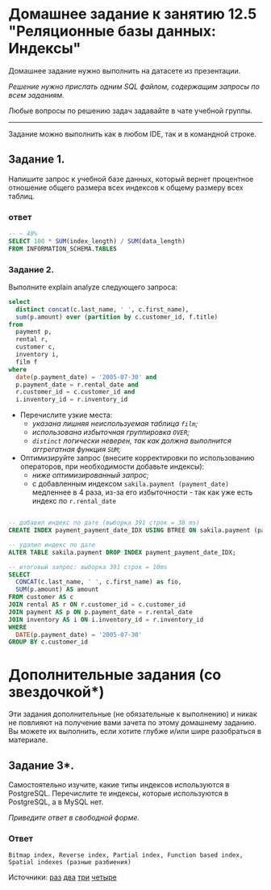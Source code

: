 # Домашнее задание к занятию 12.5 "Реляционные базы данных: Индексы"

Домашнее задание нужно выполнить на датасете из презентации.

*Решение нужно прислать одним SQL файлом, содержащим запросы по всем заданиям.*

Любые вопросы по решению задач задавайте в чате учебной группы.

---

Задание можно выполнить как в любом IDE, так и в командной строке.

## Задание 1.

Напишите запрос к учебной базе данных, который вернет процентное отношение общего размера всех индексов к общему размеру всех таблиц.

### ответ  

```sql
-- ~ 40%
SELECT 100 * SUM(index_length) / SUM(data_length) 
FROM INFORMATION_SCHEMA.TABLES
```

### Задание 2.

Выполните explain analyze следующего запроса:
```sql
select 
  distinct concat(c.last_name, ' ', c.first_name), 
  sum(p.amount) over (partition by c.customer_id, f.title)
from 
  payment p, 
  rental r, 
  customer c, 
  inventory i, 
  film f
where 
  date(p.payment_date) = '2005-07-30' and 
  p.payment_date = r.rental_date and 
  r.customer_id = c.customer_id and 
  i.inventory_id = r.inventory_id
```
- Перечислите узкие места:
  - *указана лишняя неиспользуемая таблица `film`;*
  - *использована избыточная группировка `OVER`;*
  - *`distinct` логически неверен, так как должна выполнится аггрегатная функция `SUM`;*
- Оптимизируйте запрос (внесите корректировки по использованию операторов, при необходимости добавьте индексы):
  - *ниже оптимизированный запрос;*
  - с добавленным индексом `sakila.payment (payment_date)` медленнее в 4 раза, из-за его избыточности - так как уже есть индекс по `r.rental_date`

```sql

-- добавил индекс по дате (выборка 391 строк = 38 ms)
CREATE INDEX payment_payment_date_IDX USING BTREE ON sakila.payment (payment_date);

-- удалил индекс по дате
ALTER TABLE sakila.payment DROP INDEX payment_payment_date_IDX;

-- итоговый запрос: выборка 391 строк = 10ms
SELECT 
  CONCAT(c.last_name, ' ', c.first_name) as fio,
  SUM(p.amount) AS amount
FROM customer AS c
JOIN rental AS r ON r.customer_id = c.customer_id
JOIN payment AS p ON p.payment_date = r.rental_date
JOIN inventory AS i ON i.inventory_id = r.inventory_id
WHERE 
  DATE(p.payment_date) = '2005-07-30'
GROUP BY c.customer_id

```

# Дополнительные задания (со звездочкой*)
Эти задания дополнительные (не обязательные к выполнению) и никак не повлияют на получение вами зачета по этому домашнему заданию. Вы можете их выполнить, если хотите глубже и/или шире разобраться в материале.

## Задание 3*.

Самостоятельно изучите, какие типы индексов используются в PostgreSQL. Перечислите те индексы, которые используются в PostgreSQL, а в MySQL нет.

*Приведите ответ в свободной форме.*

### Ответ  
`Bitmap index, Reverse index, Partial index, Function based index, Spatial indexes (разные разбиения)`

Источники: 
[раз](https://habr.com/ru/post/102785/)
[два](https://habr.com/ru/company/postgrespro/blog/326096/)
[три](https://postgrespro.ru/docs/postgresql/9.6/indexes-types)
[четыре](https://highload.today/indeksy-v-mysql/)


